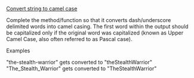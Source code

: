 [Convert string to camel case](https://www.codewars.com/kata/517abf86da9663f1d2000003)

Complete the method/function so that it converts dash/underscore delimited words into camel casing. The first word within the output should be capitalized only if the original word was capitalized (known as Upper Camel Case, also often referred to as Pascal case).

Examples

"the-stealth-warrior" gets converted to "theStealthWarrior"
"The_Stealth_Warrior" gets converted to "TheStealthWarrior"
